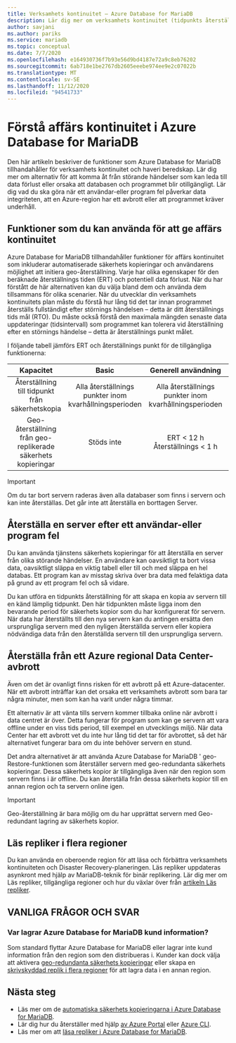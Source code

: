 ```yaml
---
title: Verksamhets kontinuitet – Azure Database for MariaDB
description: Lär dig mer om verksamhets kontinuitet (tidpunkts återställning, avbrott i Data Center, geo-återställning) när du använder Azure Database for MariaDB-tjänsten.
author: savjani
ms.author: pariks
ms.service: mariadb
ms.topic: conceptual
ms.date: 7/7/2020
ms.openlocfilehash: e164930736f7b93e56d9bd4187e72a9c8eb76202
ms.sourcegitcommit: 6ab718e1be2767db2605eeebe974ee9e2c07022b
ms.translationtype: MT
ms.contentlocale: sv-SE
ms.lasthandoff: 11/12/2020
ms.locfileid: "94541733"
---
```

# <a name="understand-business-continuity-in-azure-database-for-mariadb"></a>Förstå affärs kontinuitet i Azure Database for MariaDB

Den här artikeln beskriver de funktioner som Azure Database for MariaDB tillhandahåller för verksamhets kontinuitet och haveri beredskap. Lär dig mer om alternativ för att komma åt från störande händelser som kan leda till data förlust eller orsaka att databasen och programmet blir otillgängligt. Lär dig vad du ska göra när ett användar-eller program fel påverkar data integriteten, att en Azure-region har ett avbrott eller att programmet kräver underhåll.

## <a name="features-that-you-can-use-to-provide-business-continuity"></a>Funktioner som du kan använda för att ge affärs kontinuitet

Azure Database for MariaDB tillhandahåller funktioner för affärs kontinuitet som inkluderar automatiserade säkerhets kopieringar och användarens möjlighet att initiera geo-återställning. Varje har olika egenskaper för den beräknade återställnings tiden (ERT) och potentiell data förlust. När du har förstått de här alternativen kan du välja bland dem och använda dem tillsammans för olika scenarier. När du utvecklar din verksamhets kontinuitets plan måste du förstå hur lång tid det tar innan programmet återställs fullständigt efter störnings händelsen – detta är ditt återställnings tids mål (RTO). Du måste också förstå den maximala mängden senaste data uppdateringar (tidsintervall) som programmet kan tolerera vid återställning efter en störnings händelse – detta är återställnings punkt målet.

I följande tabell jämförs ERT och återställnings punkt för de tillgängliga funktionerna:

| **Kapacitet** | **Basic** | **Generell användning** | **Minnesoptimerad** |
| :------------: | :-------: | :-----------------: | :------------------: |
| Återställning till tidpunkt från säkerhetskopia | Alla återställnings punkter inom kvarhållningsperioden | Alla återställnings punkter inom kvarhållningsperioden | Alla återställnings punkter inom kvarhållningsperioden |
| Geo-återställning från geo-replikerade säkerhets kopieringar | Stöds inte | ERT < 12 h<br/>Återställnings < 1 h | ERT < 12 h<br/>Återställnings < 1 h |

> [!IMPORTANT]
> Om du tar bort servern raderas även alla databaser som finns i servern och kan inte återställas. Det går inte att återställa en borttagen Server.

## <a name="recover-a-server-after-a-user-or-application-error"></a>Återställa en server efter ett användar-eller program fel

Du kan använda tjänstens säkerhets kopieringar för att återställa en server från olika störande händelser. En användare kan oavsiktligt ta bort vissa data, oavsiktligt släppa en viktig tabell eller till och med släppa en hel databas. Ett program kan av misstag skriva över bra data med felaktiga data på grund av ett program fel och så vidare.

Du kan utföra en tidpunkts återställning för att skapa en kopia av servern till en känd lämplig tidpunkt. Den här tidpunkten måste ligga inom den bevarande period för säkerhets kopior som du har konfigurerat för servern. När data har återställts till den nya servern kan du antingen ersätta den ursprungliga servern med den nyligen återställda servern eller kopiera nödvändiga data från den återställda servern till den ursprungliga servern.

## <a name="recover-from-an-azure-regional-data-center-outage"></a>Återställa från ett Azure regional Data Center-avbrott

Även om det är ovanligt finns risken för ett avbrott på ett Azure-datacenter. När ett avbrott inträffar kan det orsaka ett verksamhets avbrott som bara tar några minuter, men som kan ha varit under några timmar.

Ett alternativ är att vänta tills servern kommer tillbaka online när avbrott i data centret är över. Detta fungerar för program som kan ge servern att vara offline under en viss tids period, till exempel en utvecklings miljö. När data Center har ett avbrott vet du inte hur lång tid det tar för avbrottet, så det här alternativet fungerar bara om du inte behöver servern en stund.

Det andra alternativet är att använda Azure Database for MariaDB ' geo-Restore-funktionen som återställer servern med geo-redundanta säkerhets kopieringar. Dessa säkerhets kopior är tillgängliga även när den region som servern finns i är offline. Du kan återställa från dessa säkerhets kopior till en annan region och ta servern online igen.

> [!IMPORTANT]
> Geo-återställning är bara möjlig om du har upprättat servern med Geo-redundant lagring av säkerhets kopior.

## <a name="cross-region-read-replicas"></a>Läs repliker i flera regioner

Du kan använda en oberoende region för att läsa och förbättra verksamhets kontinuiteten och Disaster Recovery-planeringen. Läs repliker uppdateras asynkront med hjälp av MariaDB-teknik för binär replikering. Lär dig mer om Läs repliker, tillgängliga regioner och hur du växlar över från [artikeln Läs repliker](concepts-read-replicas.md). 

## <a name="faq"></a>VANLIGA FRÅGOR OCH SVAR
### <a name="where-does-azure-database-for-mariadb-store-customer-data"></a>Var lagrar Azure Database for MariaDB kund information?
Som standard flyttar Azure Database for MariaDB eller lagrar inte kund information från den region som den distribueras i. Kunder kan dock välja att aktivera [geo-redundanta säkerhets kopieringar](concepts-backup.md#backup-redundancy-options) eller skapa en [skrivskyddad replik i flera regioner](concepts-read-replicas.md#cross-region-replication) för att lagra data i en annan region.

## <a name="next-steps"></a>Nästa steg

- Läs mer om de [automatiska säkerhets kopieringarna i Azure Database for MariaDB](concepts-backup.md).
- Lär dig hur du återställer med hjälp [av Azure Portal](howto-restore-server-portal.md) eller [Azure CLI](howto-restore-server-cli.md).
- Läs mer om att [läsa repliker i Azure Database for MariaDB](concepts-read-replicas.md).